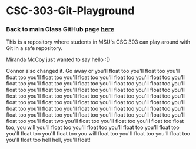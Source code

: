 # CSC-303-Git-Playground
### Back to main Class GitHub page [here](https://www.youtube.com/watch?v=dQw4w9WgXcQ)

This is a repository where students in MSU's CSC 303 can play around with Git in a safe repository.

Miranda McCoy just wanted to say hello :D

Connor also changed it.
Go away
or you'll float too
you'll float too
you'll float too
you'll float too
you'll float too
you'll float too
you'll float too
you'll float too
you'll float too
you'll float too
you'll float too
you'll float too
you'll float too
you'll float too
you'll float too
you'll float too
you'll float too
you'll float too
you'll float too
you'll float too
you'll float too
you'll float too
you'll float too
you'll float too
you'll float too
you'll float too
you'll float too
you'll float too
you'll float too
you'll float too
you'll float too
you'll float too
you'll float too
you'll float too
you'll float too
you'll float too
you'll float too
you'll float too
you'll float two
you'll float too
you'll float too
you'll float too
float too, you will
you'll float too
you'll float too
you'll float too
you'll float too
you'll float too
you'll float too
you will float too
you'll float too
you'll float too
you'll float too
hell
hell, you'll float!